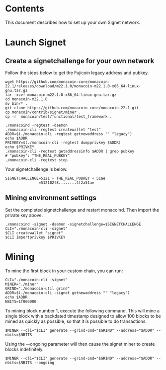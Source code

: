 Contents
========
This document describes how to set up your own Signet network.

Launch Signet
=============

Create a signetchallenge for your own network
---------------------------------------------
Follow the steps below to get the Fujicoin legacy address and pubkey.

    wget https://github.com/monacoin-core/monacoin-22.1/releases/download/m22.1.0/monacoin-m22.1.0-x86_64-linux-gnu.tar.gz
    tar -xzvf monacoin-m22.1.0-x86_64-linux-gnu.tar.gz
    cd monacoin-m22.1.0
    mv bin/* .
    git clone https://github.com/monacoin-core/monacoin-22.1.git
    cp monacoin/contrib/signet/miner .
    cp -r  monacoin/test/functional/test_framework .

    ./monacoind -regtest -daemon
    ./monacoin-cli -regtest createwallet "test"
    ADDR=$(./monacoin-cli -regtest getnewaddress "" "legacy")
    echo $ADDR
    PRIVKEY=$(./monacoin-cli -regtest dumpprivkey $ADDR)
    echo $PRIVKEY
    ./monacoin-cli -regtest getaddressinfo $ADDR | grep pubkey
    # "pubkey": "THE_REAL_PUBKEY"
    ./monacoin-cli -regtest stop

Your signetchallenge is below.

    SIGNETCHALLENGE=5121 + THE_REAL_PUBKEY + 51ae
                   =512102f8........4f2a51ae

Mining environment settings
---------------------------
Set the completed signetchallenge and restart monacoind. Then import the private key above.

    ./monacoind -signet -daemon -signetchallenge=$SIGNETCHALLENGE
    CLI="./monacoin-cli -signet"
    $CLI createwallet "signet"
    $CLI importprivkey $PRIVKEY

Mining
======

To mine the first block in your custom chain, you can run:

    CLI="./monacoin-cli -signet"
    MINER="./miner"
    GRIND="./monacoin-util grind"
    ADDR=$(./monacoin-cli -signet getnewaddress "" "legacy")
    echo $ADDR
    NBITS=1f060000


To mining block number 1, execute the following command. 
This will mine a single block with a backdated timestamp designed to allow 100 blocks to be mined as quickly as possible, so that it is possible to do transactions.

    $MINER --cli="$CLI" generate --grind-cmd="$GRIND" --address="$ADDR" --nbits=$NBITS


Using the --ongoing parameter will then cause the signet miner to create blocks indefinitely. 

    $MINER --cli="$CLI" generate --grind-cmd="$GRIND" --address="$ADDR" --nbits=$NBITS --ongoing

